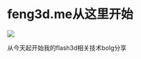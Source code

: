 # feng3d.me从这里开始

![](http://www.feng3d.me/wordpress/wp-content/uploads/2014/04/20120116091235407.jpg)

从今天起开始我的flash3d相关技术bolg分享